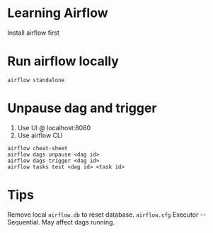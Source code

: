 # Learning Airflow

Install airflow first

# Run airflow locally
```
airflow standalone
```

# Unpause dag and trigger
1) Use UI @ localhost:8080 
2) Use airflow CLI
```
airflow cheat-sheet
airflow dags unpause <dag id>
airflow dags trigger <dag id>
airflow tasks test <dag id> <task id>

```

# Tips
Remove local `airflow.db` to reset database.
`airflow.cfg` Executor -- Sequential. May affect dags running.